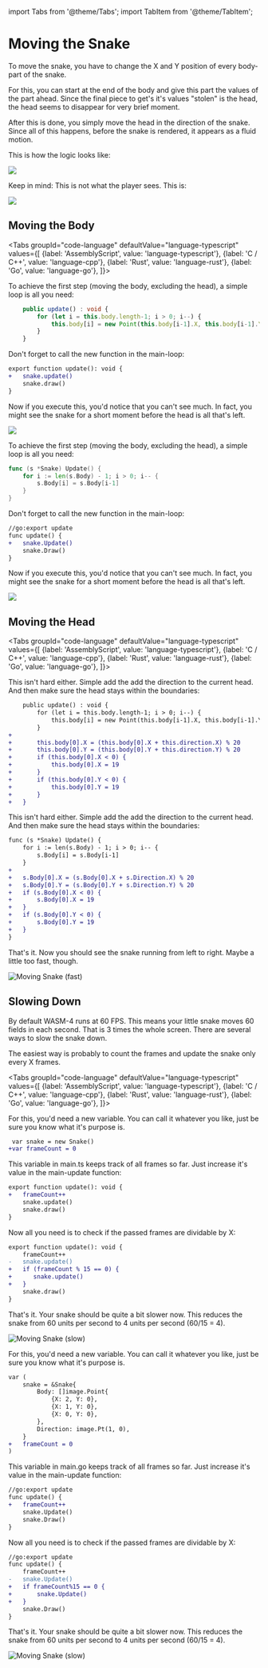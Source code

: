import Tabs from '@theme/Tabs';
import TabItem from '@theme/TabItem';

# Moving the Snake

To move the snake, you have to change the X and Y position of every body-part of the snake.

For this, you can start at the end of the body and give this part the values of the part ahead.
Since the final piece to get's it's values "stolen" is the head, the head seems to disappear for very brief moment.

After this is done, you simply move the head in the direction of the snake.
Since all of this happens, before the snake is rendered, it appears as a fluid motion.

This is how the logic looks like:

![](images/snake_move_logic.webp)

Keep in mind: This is not what the player sees. This is:

![](images/snake_move_rendered.webp)


## Moving the Body

<Tabs
    groupId="code-language"
    defaultValue="language-typescript"
    values={[
        {label: 'AssemblyScript', value: 'language-typescript'},
        {label: 'C / C++', value: 'language-cpp'},
        {label: 'Rust', value: 'language-rust'},
        {label: 'Go', value: 'language-go'},
    ]}>

<TabItem value="language-typescript">

To achieve the first step (moving the body, excluding the head), a simple loop is all you need:

```typescript
    public update() : void {
        for (let i = this.body.length-1; i > 0; i--) {
            this.body[i] = new Point(this.body[i-1].X, this.body[i-1].Y)
        }
    }
```

Don't forget to call the new function in the main-loop:

```diff
export function update(): void {
+   snake.update()
    snake.draw()
}
```

Now if you execute this, you'd notice that you can't see much. In fact, you might see the snake for a short moment before the head is all that's left.

![](images/snake_move_head_only.webp)

</TabItem>

<TabItem value="language-cpp">
</TabItem>

<TabItem value="language-rust">
</TabItem>

<TabItem value="language-go">

To achieve the first step (moving the body, excluding the head), a simple loop is all you need:

```go
func (s *Snake) Update() {
	for i := len(s.Body) - 1; i > 0; i-- {
		s.Body[i] = s.Body[i-1]
	}
}
```

Don't forget to call the new function in the main-loop:

```diff
//go:export update
func update() {
+	snake.Update()
	snake.Draw()
}
```

Now if you execute this, you'd notice that you can't see much. In fact, you might see the snake for a short moment before the head is all that's left.

![](images/snake_move_head_only.webp)

</TabItem>

</Tabs>

## Moving the Head

<Tabs
    groupId="code-language"
    defaultValue="language-typescript"
    values={[
        {label: 'AssemblyScript', value: 'language-typescript'},
        {label: 'C / C++', value: 'language-cpp'},
        {label: 'Rust', value: 'language-rust'},
        {label: 'Go', value: 'language-go'},
    ]}>

<TabItem value="language-typescript">

This isn't hard either. Simple add the add the direction to the current head. And then make sure the head stays within the boundaries:

```diff
    public update() : void {
        for (let i = this.body.length-1; i > 0; i--) {
            this.body[i] = new Point(this.body[i-1].X, this.body[i-1].Y)
        }
+
+       this.body[0].X = (this.body[0].X + this.direction.X) % 20
+       this.body[0].Y = (this.body[0].Y + this.direction.Y) % 20
+       if (this.body[0].X < 0) {
+           this.body[0].X = 19
+       }
+       if (this.body[0].Y < 0) {
+           this.body[0].Y = 19
+       }
+   }
```

</TabItem>

<TabItem value="language-cpp">
</TabItem>

<TabItem value="language-rust">
</TabItem>

<TabItem value="language-go">

This isn't hard either. Simple add the add the direction to the current head. And then make sure the head stays within the boundaries:

```diff
func (s *Snake) Update() {
	for i := len(s.Body) - 1; i > 0; i-- {
		s.Body[i] = s.Body[i-1]
	}
+
+	s.Body[0].X = (s.Body[0].X + s.Direction.X) % 20
+	s.Body[0].Y = (s.Body[0].Y + s.Direction.Y) % 20
+	if (s.Body[0].X < 0) {
+		s.Body[0].X = 19
+	}
+	if (s.Body[0].Y < 0) {
+		s.Body[0].Y = 19
+	}
}
```

</TabItem>

</Tabs>

That's it. Now you should see the snake running from left to right. Maybe a little too fast, though.

![Moving Snake (fast)](images/snake-motion-fast.webp)


## Slowing Down

By default WASM-4 runs at 60 FPS. This means your little snake moves 60 fields in each second. That is 3 times the whole screen.
There are several ways to slow the snake down.

The easiest way is probably to count the frames and update the snake only every X frames.

<Tabs
    groupId="code-language"
    defaultValue="language-typescript"
    values={[
        {label: 'AssemblyScript', value: 'language-typescript'},
        {label: 'C / C++', value: 'language-cpp'},
        {label: 'Rust', value: 'language-rust'},
        {label: 'Go', value: 'language-go'},
    ]}>

<TabItem value="language-typescript">

For this, you'd need a new variable. You can call it whatever you like, just be sure you know what it's purpose is.

```diff
 var snake = new Snake()
+var frameCount = 0
```

This variable in main.ts keeps track of all frames so far. Just increase it's value in the main-update function:

```diff
export function update(): void {
+   frameCount++
    snake.update()
    snake.draw()
}
```

Now all you need is to check if the passed frames are dividable by X:

```diff
export function update(): void {
    frameCount++
-   snake.update()
+   if (frameCount % 15 == 0) {
+      snake.update()
+   }
    snake.draw()
}
```

That's it. Your snake should be quite a bit slower now. This reduces the snake from 60 units per second to 4 units per second (60/15 = 4).

![Moving Snake (slow)](images/snake-motion-slow.webp)

</TabItem>

<TabItem value="language-cpp">
</TabItem>

<TabItem value="language-rust">
</TabItem>

<TabItem value="language-go">

For this, you'd need a new variable. You can call it whatever you like, just be sure you know what it's purpose is.

```diff
var (
	snake = &Snake{
		Body: []image.Point{
			{X: 2, Y: 0},
			{X: 1, Y: 0},
			{X: 0, Y: 0},
		},
		Direction: image.Pt(1, 0),
	}
+	frameCount = 0
)
```

This variable in main.go keeps track of all frames so far. Just increase it's value in the main-update function:

```diff
//go:export update
func update() {
+	frameCount++
	snake.Update()
	snake.Draw()
}
```

Now all you need is to check if the passed frames are dividable by X:

```diff
//go:export update
func update() {
	frameCount++
-	snake.Update()
+	if frameCount%15 == 0 {
+		snake.Update()
+	}
	snake.Draw()
}
```

That's it. Your snake should be quite a bit slower now. This reduces the snake from 60 units per second to 4 units per second (60/15 = 4).

![Moving Snake (slow)](images/snake-motion-slow.webp)

</TabItem>

</Tabs>
